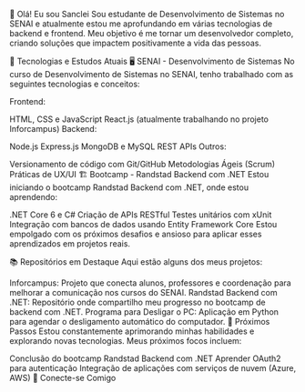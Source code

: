 👋 Olá! Eu sou Sanclei
Sou estudante de Desenvolvimento de Sistemas no SENAI e atualmente estou me aprofundando em várias tecnologias de backend e frontend. Meu objetivo é me tornar um desenvolvedor completo, criando soluções que impactem positivamente a vida das pessoas.

🚀 Tecnologias e Estudos Atuais
🖥️ SENAI - Desenvolvimento de Sistemas
No curso de Desenvolvimento de Sistemas no SENAI, tenho trabalhado com as seguintes tecnologias e conceitos:

Frontend:

HTML, CSS e JavaScript
React.js (atualmente trabalhando no projeto Inforcampus)
Backend:

Node.js
Express.js
MongoDB e MySQL
REST APIs
Outros:

Versionamento de código com Git/GitHub
Metodologias Ágeis (Scrum)
Práticas de UX/UI
🏗️ Bootcamp - Randstad Backend com .NET
Estou iniciando o bootcamp Randstad Backend com .NET, onde estou aprendendo:

.NET Core 6 e C#
Criação de APIs RESTful
Testes unitários com xUnit
Integração com bancos de dados usando Entity Framework Core
Estou empolgado com os próximos desafios e ansioso para aplicar esses aprendizados em projetos reais.

📚 Repositórios em Destaque
Aqui estão alguns dos meus projetos:

Inforcampus: Projeto que conecta alunos, professores e coordenação para melhorar a comunicação nos cursos do SENAI.
Randstad Backend com .NET: Repositório onde compartilho meu progresso no bootcamp de backend com .NET.
Programa para Desligar o PC: Aplicação em Python para agendar o desligamento automático do computador.
🌱 Próximos Passos
Estou constantemente aprimorando minhas habilidades e explorando novas tecnologias. Meus próximos focos incluem:

Conclusão do bootcamp Randstad Backend com .NET
Aprender OAuth2 para autenticação
Integração de aplicações com serviços de nuvem (Azure, AWS)
🤝 Conecte-se Comigo
